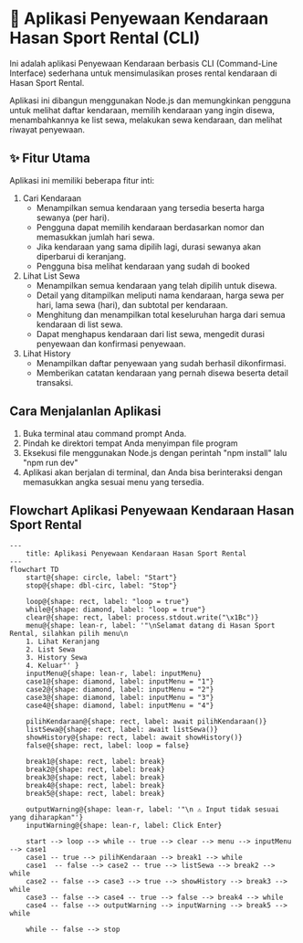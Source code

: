# 🚗 Aplikasi Penyewaan Kendaraan Hasan Sport Rental (CLI)

Ini adalah aplikasi Penyewaan Kendaraan berbasis CLI (Command-Line Interface) sederhana untuk mensimulasikan proses rental kendaraan di Hasan Sport Rental.

Aplikasi ini dibangun menggunakan Node.js dan memungkinkan pengguna untuk melihat daftar kendaraan, memilih kendaraan yang ingin disewa, menambahkannya ke list sewa, melakukan sewa kendaraan, dan melihat riwayat penyewaan.

## ✨ Fitur Utama

Aplikasi ini memiliki beberapa fitur inti:

1. Cari Kendaraan
   - Menampilkan semua kendaraan yang tersedia beserta harga sewanya (per hari).
   - Pengguna dapat memilih kendaraan berdasarkan nomor dan memasukkan jumlah hari sewa.
   - Jika kendaraan yang sama dipilih lagi, durasi sewanya akan diperbarui di keranjang.
   - Pengguna bisa melihat kendaraan yang sudah di booked
2. Lihat List Sewa
   - Menampilkan semua kendaraan yang telah dipilih untuk disewa.
   - Detail yang ditampilkan meliputi nama kendaraan, harga sewa per hari, lama sewa (hari), dan subtotal per kendaraan.
   - Menghitung dan menampilkan total keseluruhan harga dari semua kendaraan di list sewa.
   - Dapat menghapus kendaraan dari list sewa, mengedit durasi penyewaan dan konfirmasi penyewaan.
3. Lihat History
   - Menampilkan daftar penyewaan yang sudah berhasil dikonfirmasi.
   - Memberikan catatan kendaraan yang pernah disewa beserta detail transaksi.

## Cara Menjalanlan Aplikasi

1. Buka terminal atau command prompt Anda.
2. Pindah ke direktori tempat Anda menyimpan file program
3. Eksekusi file menggunakan Node.js dengan perintah "npm install" lalu "npm run dev"
4. Aplikasi akan berjalan di terminal, dan Anda bisa berinteraksi dengan memasukkan angka sesuai menu yang tersedia.

## Flowchart Aplikasi Penyewaan Kendaraan Hasan Sport Rental

```mermaid
---
    title: Aplikasi Penyewaan Kendaraan Hasan Sport Rental
---
flowchart TD
    start@{shape: circle, label: "Start"}
    stop@{shape: dbl-circ, label: "Stop"}

    loop@{shape: rect, label: "loop = true"}
    while@{shape: diamond, label: "loop = true"}
    clear@{shape: rect, label: process.stdout.write("\x1Bc")}
    menu@{shape: lean-r, label: '"\nSelamat datang di Hasan Sport Rental, silahkan pilih menu\n
    1. Lihat Keranjang
    2. List Sewa
    3. History Sewa
    4. Keluar"' }
    inputMenu@{shape: lean-r, label: inputMenu}
    case1@{shape: diamond, label: inputMenu = "1"}
    case2@{shape: diamond, label: inputMenu = "2"}
    case3@{shape: diamond, label: inputMenu = "3"}
    case4@{shape: diamond, label: inputMenu = "4"}

    pilihKendaraan@{shape: rect, label: await pilihKendaraan()}
    listSewa@{shape: rect, label: await listSewa()}
    showHistory@{shape: rect, label: await showHistory()}
    false@{shape: rect, label: loop = false}

    break1@{shape: rect, label: break}
    break2@{shape: rect, label: break}
    break3@{shape: rect, label: break}
    break4@{shape: rect, label: break}
    break5@{shape: rect, label: break}

    outputWarning@{shape: lean-r, label: '"\n ⚠️ Input tidak sesuai yang diharapkan"'}
    inputWarning@{shape: lean-r, label: Click Enter}

    start --> loop --> while -- true --> clear --> menu --> inputMenu --> case1
    case1 -- true --> pilihKendaraan --> break1 --> while
    case1  -- false --> case2 -- true --> listSewa --> break2 --> while
    case2 -- false --> case3 --> true --> showHistory --> break3 --> while
    case3 -- false --> case4 -- true --> false --> break4 --> while
    case4 -- false --> outputWarning --> inputWarning --> break5 -->  while

    while -- false --> stop


```
